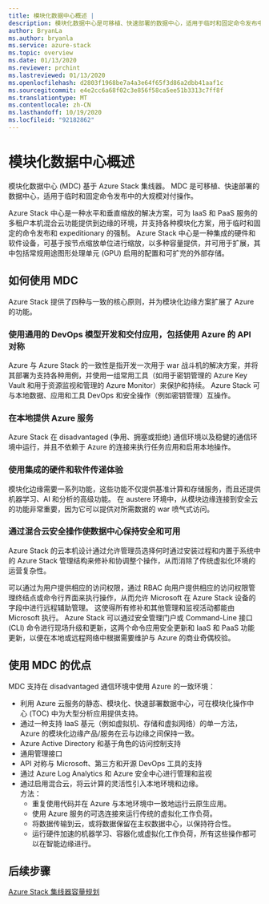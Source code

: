 ```yaml
---
title: 模块化数据中心概述 |
description: 模块化数据中心是可移植、快速部署的数据中心，适用于临时和固定命令发布中的大规模对付操作。
author: BryanLa
ms.author: bryanla
ms.service: azure-stack
ms.topic: overview
ms.date: 01/13/2020
ms.reviewer: prchint
ms.lastreviewed: 01/13/2020
ms.openlocfilehash: d2803f1968be7a4a3e64f65f3d86a2dbb41aaf1c
ms.sourcegitcommit: e4e2cc6a68f02c3e856f58ca5ee51b3313c7ff8f
ms.translationtype: MT
ms.contentlocale: zh-CN
ms.lasthandoff: 10/19/2020
ms.locfileid: "92182862"
---
```

# <a name="modular-data-center-overview"></a>模块化数据中心概述 

模块化数据中心 (MDC) 基于 Azure Stack 集线器。 MDC 是可移植、快速部署的数据中心，适用于临时和固定命令发布中的大规模对付操作。

Azure Stack 中心是一种水平和垂直缩放的解决方案，可为 IaaS 和 PaaS 服务的多租户本机混合云功能提供到边缘的环境，并支持各种模块化方案，用于临时和固定的命令发布和 expeditionary 的强制。 Azure Stack 中心是一种集成的硬件和软件设备，可基于按节点缩放单位进行缩放，以多种容量提供，并可用于扩展，其中包括常规用途图形处理单元 (GPU) 启用的配置和可扩充的外部存储。

## <a name="how-you-can-use-the-mdc"></a>如何使用 MDC

Azure Stack 提供了四种与一致的核心原则，并为模块化边缘方案扩展了 Azure 的功能。 

### <a name="develop-and-deliver-apps-with-a-common-devops-model-including-api-symmetry-with-azure"></a>使用通用的 DevOps 模型开发和交付应用，包括使用 Azure 的 API 对称

Azure 与 Azure Stack 的一致性是指开发一次用于 war 战斗机的解决方案，并将其部署为支持各种用例，并使用一组常用工具（如用于密钥管理的 Azure Key Vault 和用于资源监视和管理的 Azure Monitor）来保护和持续。 Azure Stack 可与本地数据、应用和工具 DevOps 和安全操作（例如密钥管理）互操作。

### <a name="deliver-azure-services-on-premises"></a>在本地提供 Azure 服务

Azure Stack 在 disadvantaged (争用、拥塞或拒绝) 通信环境以及稳健的通信环境中运行，并且不依赖于 Azure 的连接来执行任务应用和启用本地操作。 

### <a name="use-integrated-hardware-and-software-delivery-experience"></a>使用集成的硬件和软件传递体验

模块化边缘需要一系列功能，这些功能不仅提供基准计算和存储服务，而且还提供机器学习、AI 和分析的高级功能。 在 austere 环境中，从模块边缘连接到安全云的功能非常重要，因为它可以提供对所需数据的 war 喷气式访问。

### <a name="keep-your-datacenter-secure-and-available-with-hybrid-cloud-security-operations"></a>通过混合云安全操作使数据中心保持安全和可用

Azure Stack 的云本机设计通过允许管理员选择何时通过安装过程和内置于系统中的 Azure Stack 管理结构来修补和协调整个操作，从而消除了传统虚拟化环境的运营复杂性。

可以通过为用户提供相应的访问权限，通过 RBAC 向用户提供相应的访问权限管理终结点或命令行界面来执行操作，从而允许 Microsoft 在 Azure Stack 设备的字段中进行远程辅助管理。 这使得所有修补和其他管理和监视活动都能由 Microsoft 执行。 Azure Stack 可以通过安全管理门户或 Command-Line 接口 (CLI) 命令进行现场升级和更新，这两个命令应用安全更新和 IaaS 和 PaaS 功能更新，以便在本地或远程网络中根据需要维护与 Azure 的商业奇偶校验。 

## <a name="benefits-of-using-the-mdc"></a>使用 MDC 的优点

MDC 支持在 disadvantaged 通信环境中使用 Azure 的一致环境：
 - 利用 Azure 云服务的静态、模块化、快速部署数据中心，可在模块化操作中心 (TOC) 中为大型分析应用提供支持。
 - 通过一种支持 IaaS 基元（例如虚拟机、存储和虚拟网络）的单一方法，Azure 的模块化边缘产品/服务在云与边缘之间保持一致。
 - Azure Active Directory 和基于角色的访问控制支持
 - 通用管理接口
 - API 对称与 Microsoft、第三方和开源 DevOps 工具的支持
 - 通过 Azure Log Analytics 和 Azure 安全中心进行管理和监视
 - 通过启用混合云，将云计算的灵活性引入本地环境和边缘。<br>方法：
     - 重复使用代码并在 Azure 与本地环境中一致地运行云原生应用。
     - 使用 Azure 服务的可选连接来运行传统的虚拟化工作负荷。
     - 将数据传输到云，或将数据保留在主权数据中心，以保持符合性。
     - 运行硬件加速的机器学习、容器化或虚拟化工作负荷，所有这些操作都可以在智能边缘进行。

## <a name="next-steps"></a>后续步骤

[Azure Stack 集线器容量规划](../operator/azure-stack-capacity-planning-overview.md)
